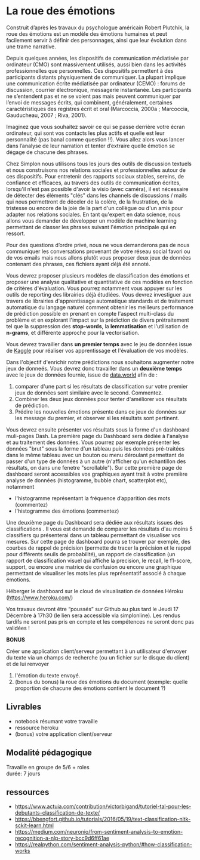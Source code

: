 # La roue des émotions

Construit d’après les travaux du psychologue américain Robert Plutchik, la roue des émotions est un modèle des émotions humaines et peut facilement servir à définir des personnages, ainsi que leur évolution dans une trame narrative.

Depuis quelques années, les dispositifs de communication médiatisée par ordinateur (CMO) sont massivement utilisés, aussi bien dans les activités professionnelles que personnelles. Ces dispositifs permettent à des participants distants physiquement de communiquer. La plupart implique une communication écrite médiatisée par ordinateur (CEMO) : forums de discussion, courrier électronique, messagerie instantanée. Les participants ne s’entendent pas et ne se voient pas mais peuvent communiquer par l’envoi de messages écrits, qui combinent, généralement, certaines caractéristiques des registres écrit et oral (Marcoccia, 2000a ; Marcoccia, Gauducheau, 2007 ; Riva, 2001).

Imaginez que vous souhaitez savoir ce qui se passe derrière votre écran ordinateur, qui sont vos contacts les plus actifs et quelle est leur personnalité (pas banal comme question !!). Vous allez alors vous lancer dans l’analyse de leur narration et tenter d’extraire quelle émotion se dégage de chacune des phrases.

Chez Simplon nous utilisons tous les jours des outils de discussion textuels et nous construisons nos relations sociales et professionnelles autour de ces dispositifs. Pour entretenir des rapports sociaux stables, sereins, de confiance et efficaces, au travers des outils de communication écrites, lorsqu'il n'est pas possible d'avoir la visio (avec caméra), il est nécessaire de détecter des éléments "clés" dans les channels de discussions / mails qui nous permettront de déceler de la colère, de la frustration, de la tristesse ou encore de la joie de la part d'un collègue ou d'un amis pour adapter nos relations sociales.
En tant qu'expert en data science, nous allons vous demander de développer un modèle de machine learning permettant de classer les phrases suivant l'émotion principale qui en ressort.

Pour des questions d’ordre privé, nous ne vous demanderons pas de nous communiquer les conversations provenant de votre réseau social favori ou de vos emails mais nous allons plutôt vous proposer deux jeux de données contenant des phrases, ces fichiers ayant déjà été annoté.

Vous devrez proposer plusieurs modèles de classification des émotions et proposer une analyse qualitative et quantitative de ces modèles en fonction de critères d'évaluation. Vous pourrez notamment vous appuyer sur les outils de reporting des librairies déjà étudiées. Vous devrez investiguer aux travers de librairies d'apprentissage automatique standards et de traitement automatique du langage naturel comment obtenir les meilleurs performance de prédiction possible en prenant en compte l'aspect multi-class du problème et en explorant l'impact sur la prédiction de divers prétraitement tel que la suppression des **stop-words**, la **lemmatisation** et l'utilisation de **n-grams**, et différente approche pour la vectorisation.

Vous devrez travailler dans **un premier temps** avec le jeu de données issue de [Kaggle](https://www.kaggle.com/ishantjuyal/emotions-in-text) pour réaliser vos apprentissage et l'évaluation de vos modèles.

Dans l'objectif d'enrichir notre prédictions nous souhaitons augmenter notre jeux de donneés.
Vous devrez donc travailler dans un **deuxième temps** avec le jeux de données fournie, issue de [data.world](https://data.world/crowdflower/sentiment-analysis-in-text) afin de  :
1. comparer d'une part si les résultats de classification sur votre premier jeux de données sont similaire avec le second. Commentez.
2. Combiner les deux jeux données pour tenter d'améliorer vos résultats de prédiction.
3. Prédire les nouvelles émotions présente dans ce jeux de données sur les message du premier, et observer si les résultats sont pertinent.


Vous devrez ensuite présenter vos résultats sous la forme d'un dashboard muli-pages Dash.
La première page du Dashboard sera dédiée à l'analyse et au traitement des données. Vous pourrez par exemple présenter les données "brut" sous la forme d'un tableau puis les données pré-traitées dans le même tableau avec un bouton ou menu déroulant permettant de passer d'un type de données à un autre (n'afficher qu'un échantillon des résultats, on dans une fenetre "scrollable"). Sur cette première page de dashboard seront accessibles vos graphiques ayant trait à votre première analyse de données (histogramme, bubble chart, scatterplot etc), notamment
* l'histogramme représentant la fréquence d’apparition des mots (commentez)
* l'histogramme des émotions (commentez)

Une deuxième page du Dashboard sera dédiée aux résultats issues des classifications . Il vous est demandé de comparer les résultats d'au moins 5 classifiers qu présenterai dans un tableau permettant de visualiser vos mesures. Sur cette page de dashboard pourra se trouver par exemple, des courbes de rappel de précision (permette de tracer la précision et le rappel pour différents seuils de probabilité), un rapport de classification (un rapport de classification visuel qui affiche la precision, le recall, le f1-score, support, ou encore une matrice de confusion ou encore une graphique permettant de visualiser les mots les plus représentatif associé à chaque émotions.

 Héberger le dashboard sur le cloud de visualisation de données Héroku (https://www.heroku.com/)

Vos travaux devront être “poussés” sur Github au plus tard le Jeudi 17 Décembre à 17h30 (le lien sera accessible via simplonline). Les rendus tardifs ne seront pas pris en compte et les compétences ne seront donc pas validées !

**BONUS**

Créer une application client/serveur permettant à un utilisateur d'envoyer du texte via un champs de recherche (ou un fichier sur le disque du client) et de lui renvoyer
1. l'émotion du texte envoyé.
2. (bonus du bonus) la roue des émotions du document (exemple: quelle proportion de chacune des émotions contient le document ?)


## Livrables

* notebook résumant votre travaille
* ressource heroku
* (bonus) votre application client/serveur

## Modalité pédagogique

Travaille en groupe de 5/6 + roles  
durée: 7 jours


## ressources

* https://www.actuia.com/contribution/victorbigand/tutoriel-tal-pour-les-debutants-classification-de-texte/
* https://bbengfort.github.io/tutorials/2016/05/19/text-classification-nltk-sckit-learn.html
* https://medium.com/neuronio/from-sentiment-analysis-to-emotion-recognition-a-nlp-story-bcc9d6ff61ae
* https://realpython.com/sentiment-analysis-python/#how-classification-works
